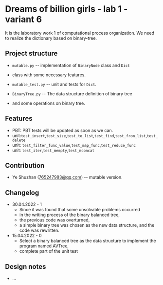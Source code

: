 # Dreams of billion girls - lab 1 - variant 6

It is the laboratory work 1 of computational process organization.
We need to realize the dictionary based on binary-tree.

## Project structure

- `mutable.py` -- implementation of `BinaryNode` class and `Dict`
- class with some necessary features.

- `mutable_test.py` -- unit and tests for `Dict`.

- `BinaryTree.py` -- The data structure definition of binary tree
- and some operations on binary tree.

## Features

- PBT: PBT tests will be updated as soon as we can.
- unit:`test_insert`,`test_size`,`test_to_list`,`test_find`,`test_from_list`,`test_delete`
- unit: `test_filter_func_value`,`test_map_func`,`test_reduce_func`
- unit: `test_iter`,`test_mempty`,`test_mconcat`

## Contribution

- Ye Shuzhan (765247983@qq.com) -- mutable version.

## Changelog

- 30.04.2022 - 1
  - Since it was found that some unsolvable problems occurred
  - in the writing process of the binary balanced tree,
  - the previous code was overturned,
  - a simple binary tree was chosen as the new data structure, and the code was rewritten.
- 15.04.2022 - 0
  - Select a binary balanced tree as the data structure to implement the program named AVTree,
  - complete part of the unit test

## Design notes

- ...
